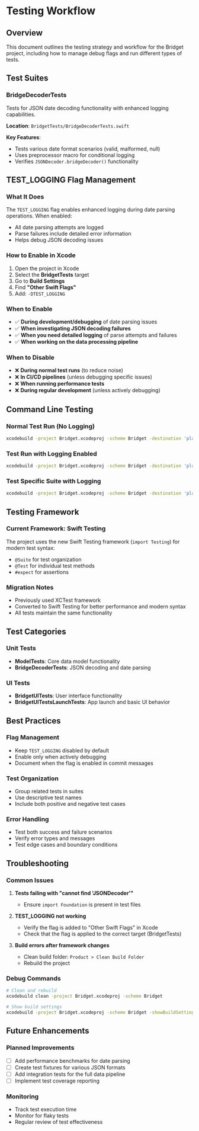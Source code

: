 # Testing Workflow

## Overview

This document outlines the testing strategy and workflow for the Bridget project, including how to manage debug flags and run different types of tests.

## Test Suites

### BridgeDecoderTests

Tests for JSON date decoding functionality with enhanced logging capabilities.

**Location**: `BridgetTests/BridgeDecoderTests.swift`

**Key Features**:
- Tests various date format scenarios (valid, malformed, null)
- Uses preprocessor macro for conditional logging
- Verifies `JSONDecoder.bridgeDecoder()` functionality

## TEST_LOGGING Flag Management

### What It Does

The `TEST_LOGGING` flag enables enhanced logging during date parsing operations. When enabled:
- All date parsing attempts are logged
- Parse failures include detailed error information
- Helps debug JSON decoding issues

### How to Enable in Xcode

1. Open the project in Xcode
2. Select the **BridgetTests** target
3. Go to **Build Settings**
4. Find **"Other Swift Flags"**
5. Add: `-DTEST_LOGGING`

### When to Enable

- ✅ **During development/debugging** of date parsing issues
- ✅ **When investigating JSON decoding failures**
- ✅ **When you need detailed logging** of parse attempts and failures
- ✅ **When working on the data processing pipeline**

### When to Disable

- ❌ **During normal test runs** (to reduce noise)
- ❌ **In CI/CD pipelines** (unless debugging specific issues)
- ❌ **When running performance tests**
- ❌ **During regular development** (unless actively debugging)

## Command Line Testing

### Normal Test Run (No Logging)

```bash
xcodebuild -project Bridget.xcodeproj -scheme Bridget -destination 'platform=iOS Simulator,name=iPhone 16 Pro' test
```

### Test Run with Logging Enabled

```bash
xcodebuild -project Bridget.xcodeproj -scheme Bridget -destination 'platform=iOS Simulator,name=iPhone 16 Pro' test OTHER_SWIFT_FLAGS="-DTEST_LOGGING"
```

### Test Specific Suite with Logging

```bash
xcodebuild -project Bridget.xcodeproj -scheme Bridget -destination 'platform=iOS Simulator,name=iPhone 16 Pro' test -only-testing:BridgetTests/BridgeDecoderTests OTHER_SWIFT_FLAGS="-DTEST_LOGGING"
```

## Testing Framework

### Current Framework: Swift Testing

The project uses the new Swift Testing framework (`import Testing`) for modern test syntax:
- `@Suite` for test organization
- `@Test` for individual test methods
- `#expect` for assertions

### Migration Notes

- Previously used XCTest framework
- Converted to Swift Testing for better performance and modern syntax
- All tests maintain the same functionality

## Test Categories

### Unit Tests

- **ModelTests**: Core data model functionality
- **BridgeDecoderTests**: JSON decoding and date parsing

### UI Tests

- **BridgetUITests**: User interface functionality
- **BridgetUITestsLaunchTests**: App launch and basic UI behavior

## Best Practices

### Flag Management

- Keep `TEST_LOGGING` disabled by default
- Enable only when actively debugging
- Document when the flag is enabled in commit messages

### Test Organization

- Group related tests in suites
- Use descriptive test names
- Include both positive and negative test cases

### Error Handling

- Test both success and failure scenarios
- Verify error types and messages
- Test edge cases and boundary conditions

## Troubleshooting

### Common Issues

1. **Tests failing with "cannot find 'JSONDecoder'"**
   - Ensure `import Foundation` is present in test files

2. **TEST_LOGGING not working**
   - Verify the flag is added to "Other Swift Flags" in Xcode
   - Check that the flag is applied to the correct target (BridgetTests)

3. **Build errors after framework changes**
   - Clean build folder: `Product > Clean Build Folder`
   - Rebuild the project

### Debug Commands

```bash
# Clean and rebuild
xcodebuild clean -project Bridget.xcodeproj -scheme Bridget

# Show build settings
xcodebuild -project Bridget.xcodeproj -scheme Bridget -showBuildSettings | grep SWIFT_FLAGS
```

## Future Enhancements

### Planned Improvements

- [ ] Add performance benchmarks for date parsing
- [ ] Create test fixtures for various JSON formats
- [ ] Add integration tests for the full data pipeline
- [ ] Implement test coverage reporting

### Monitoring

- Track test execution time
- Monitor for flaky tests
- Regular review of test effectiveness 